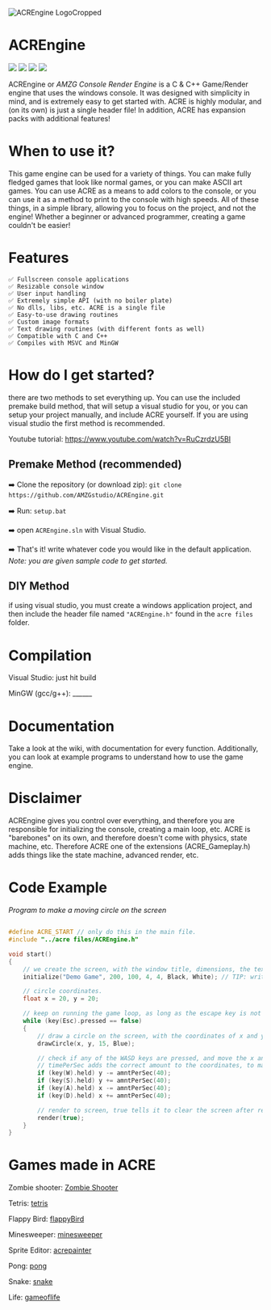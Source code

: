 ![ACREngine LogoCropped](https://user-images.githubusercontent.com/99887800/171085888-6702a6a6-8ec6-4ea1-8826-92683f1c3e60.png)
# ACREngine 
![](https://img.shields.io/badge/License-BSD-blue) ![](https://img.shields.io/badge/Language-C++-Green) ![](https://img.shields.io/badge/Language-C-Green) ![](https://img.shields.io/badge/Platform-Windows-blue)

ACREngine or _AMZG Console Render Engine_ is a C & C++ Game/Render engine that uses the windows console. It was designed with simplicity in mind, and is extremely easy to get started with. ACRE is highly modular, and (on its own) is just a single header file! In addition, ACRE has expansion packs with additional features! 


# When to use it?
This game engine can be used for a variety of things. You can make fully fledged games that look like normal games, or you can make ASCII art games. You can use ACRE as a means to add colors to the console, or you can use it as a method to print to the console with high speeds. All of these things, in a simple library, allowing you to focus on the project, and not the engine! Whether a beginner or advanced programmer, creating a game couldn't be easier!

# Features
    ✅ Fullscreen console applications
    ✅ Resizable console window
    ✅ User input handling
    ✅ Extremely simple API (with no boiler plate)
    ✅ No dlls, libs, etc. ACRE is a single file
    ✅ Easy-to-use drawing routines
    ✅ Custom image formats
    ✅ Text drawing routines (with different fonts as well)
    ✅ Compatible with C and C++
    ✅ Compiles with MSVC and MinGW

# How do I get started?
there are two methods to set everything up. You can use the included premake build method, that will setup a visual studio for you, or you can setup your project manually, and include ACRE yourself. If you are using visual studio the first method is recommended. 

Youtube tutorial:
https://www.youtube.com/watch?v=RuCzrdzU5BI

## Premake Method (recommended)

➡️ Clone the repository (or download zip): 
`git clone https://github.com/AMZGstudio/ACREngine.git`

➡️ Run: `setup.bat`

➡️ open `ACREngine.sln` with Visual Studio. 

➡️ That's it! write whatever code you would like in the default application.
_Note: you are given sample code to get started._

## DIY Method

if using visual studio, you must create a windows application project, and then include the header file named `"ACREngine.h"` found in the `acre files` folder.

# Compilation
Visual Studio: just hit build

MinGW (gcc/g++): ______

# Documentation
Take a look at the wiki, with documentation for every function. Additionally, you can look at example programs to understand how to use the game engine.

# Disclaimer
ACREngine gives you control over everything, and therefore you are responsible for initializing the console, creating a main loop, etc. ACRE is "barebones" on its own, and therefore doesn't come with physics, state machine, etc. Therefore ACRE one of the extensions (ACRE_Gameplay.h) adds things like the state machine, advanced render, etc. 

# Code Example

_Program to make a moving circle on the screen_
```C

#define ACRE_START // only do this in the main file.
#include "../acre files/ACREngine.h"

void start()
{
    // we create the screen, with the window title, dimensions, the text foreground, and background color. over here, its black text on a white background.
    initialize("Demo Game", 200, 100, 4, 4, Black, White); // TIP: write Default, for default foreground and background.

    // circle coordinates.
    float x = 20, y = 20;

    // keep on running the game loop, as long as the escape key is not pressed.
    while (key(Esc).pressed == false)
    {
        // draw a circle on the screen, with the coordinates of x and y, and the radius of 15.
        drawCircle(x, y, 15, Blue);

        // check if any of the WASD keys are pressed, and move the x and y of the circle accordingly.
        // timePerSec adds the correct amount to the coordinates, to make them move 40 units every second.
        if (key(W).held) y -= amntPerSec(40);
        if (key(S).held) y += amntPerSec(40);
        if (key(A).held) x -= amntPerSec(40);
        if (key(D).held) x += amntPerSec(40);

        // render to screen, true tells it to clear the screen after rendering.
        render(true);
    }
}
```
# Games made in ACRE

Zombie shooter: [Zombie Shooter](https://github.com/AMZGstudio/Zombie-Shooter)

Tetris:
[tetris](https://user-images.githubusercontent.com/99887800/180656074-cdce0a86-dcd6-4bed-8709-dcf9b06bd744.png)

Flappy Bird:
[flappyBird](https://user-images.githubusercontent.com/99887800/179171151-97c7386d-76d5-45dc-aa6a-cf3b0ad2a965.png)

Minesweeper:
[minesweeper](https://user-images.githubusercontent.com/99887800/179171143-468a4a0f-2260-4fe8-9ba0-d6014bb82ed0.png)

Sprite Editor:
[acrepainter](https://user-images.githubusercontent.com/99887800/179171091-4f64226d-1316-4d9f-bc12-0f3cf54687c0.png)

Pong:
[pong](https://user-images.githubusercontent.com/99887800/179171109-8e0b2815-bb96-48ef-b9b6-510c2842ee9a.png)

Snake:
[snake](https://user-images.githubusercontent.com/99887800/179171118-9d3b6317-b7f7-4cce-ac9b-b62a08141fd2.png)

Life:
[gameoflife](https://user-images.githubusercontent.com/99887800/179171127-ddb3a1ab-fa65-4cdf-960f-8ab6e34e433e.png)

